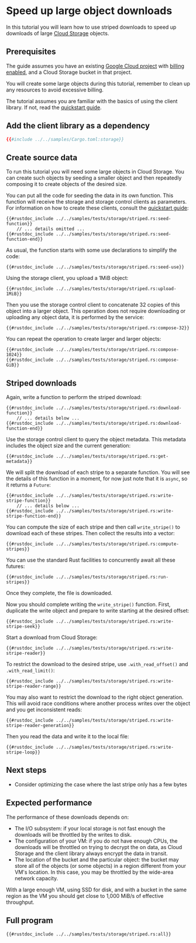 <!-- 
Copyright 2025 Google LLC

Licensed under the Apache License, Version 2.0 (the "License");
you may not use this file except in compliance with the License.
You may obtain a copy of the License at

    https://www.apache.org/licenses/LICENSE-2.0

Unless required by applicable law or agreed to in writing, software
distributed under the License is distributed on an "AS IS" BASIS,
WITHOUT WARRANTIES OR CONDITIONS OF ANY KIND, either express or implied.
See the License for the specific language governing permissions and
limitations under the License.
-->

# Speed up large object downloads

In this tutorial you will learn how to use striped downloads to speed up
downloads of large [Cloud Storage] objects.

## Prerequisites

The guide assumes you have an existing [Google Cloud project] with
[billing enabled], and a Cloud Storage bucket in that project.

You will create some large objects during this tutorial, remember to clean up
any resources to avoid excessive billing.

The tutorial assumes you are familiar with the basics of using the client
library. If not, read the [quickstart guide].

## Add the client library as a dependency

```toml
{{#include ../../samples/Cargo.toml:storage}}
```

## Create source data

To run this tutorial you will need some large objects in Cloud Storage. You can
create such objects by seeding a smaller object and then repeatedly composing it
to create objects of the desired size.

You can put all the code for seeding the data in its own function. This function
will receive the storage and storage control clients as parameters. For
information on how to create these clients, consult the [quickstart guide]:

```rust,ignore,noplayground
{{#rustdoc_include ../../samples/tests/storage/striped.rs:seed-function}}
    // ... details omitted ...
{{#rustdoc_include ../../samples/tests/storage/striped.rs:seed-function-end}}
```

As usual, the function starts with some use declarations to simplify the code:

```rust,ignore,noplayground
{{#rustdoc_include ../../samples/tests/storage/striped.rs:seed-use}}
```

Using the storage client, you upload a 1MiB object:

```rust,ignore,noplayground
{{#rustdoc_include ../../samples/tests/storage/striped.rs:upload-1MiB}}
```

Then you use the storage control client to concatenate 32 copies of this object
into a larger object. This operation does not require downloading or uploading
any object data, it is performed by the service:

```rust,ignore,noplayground
{{#rustdoc_include ../../samples/tests/storage/striped.rs:compose-32}}
```

You can repeat the operation to create larger and larger objects:

```rust,ignore,noplayground
{{#rustdoc_include ../../samples/tests/storage/striped.rs:compose-1024}}
{{#rustdoc_include ../../samples/tests/storage/striped.rs:compose-GiB}}
```

## Striped downloads

Again, write a function to perform the striped download:

```rust,ignore,noplayground
{{#rustdoc_include ../../samples/tests/storage/striped.rs:download-function}}
    // ... details below ...
{{#rustdoc_include ../../samples/tests/storage/striped.rs:download-function-end}}
```

Use the storage control client to query the object metadata. This metadata
includes the object size and the current generation:

```rust,ignore,noplayground
{{#rustdoc_include ../../samples/tests/storage/striped.rs:get-metadata}}
```

We will split the download of each stripe to a separate function. You will see
the details of this function in a moment, for now just note that it is `async`,
so it returns a `Future`:

```rust,ignore,noplayground
{{#rustdoc_include ../../samples/tests/storage/striped.rs:write-stripe-function}}
    // ... details below ...
{{#rustdoc_include ../../samples/tests/storage/striped.rs:write-stripe-function-end}}
```

You can compute the size of each stripe and then call `write_stripe()` to
download each of these stripes. Then collect the results into a vector:

```rust,ignore,noplayground
{{#rustdoc_include ../../samples/tests/storage/striped.rs:compute-stripes}}
```

You can use the standard Rust facilities to concurrently await all these
futures:

```rust,ignore,noplayground
{{#rustdoc_include ../../samples/tests/storage/striped.rs:run-stripes}}
```

Once they complete, the file is downloaded.

Now you should complete writing the `write_stripe()` function. First, duplicate
the write object and prepare to write starting at the desired offset:

```rust,ignore,noplayground
{{#rustdoc_include ../../samples/tests/storage/striped.rs:write-stripe-seek}}
```

Start a download from Cloud Storage:

```rust,ignore,noplayground
{{#rustdoc_include ../../samples/tests/storage/striped.rs:write-stripe-reader}}
```

To restrict the download to the desired stripe, use `.with_read_offset()` and
`.with_read_limit()`:

```rust,ignore,noplayground
{{#rustdoc_include ../../samples/tests/storage/striped.rs:write-stripe-reader-range}}
```

You may also want to restrict the download to the right object generation. This
will avoid race conditions where another process writes over the object and you
get inconsistent reads:

```rust,ignore,noplayground
{{#rustdoc_include ../../samples/tests/storage/striped.rs:write-stripe-reader-generation}}
```

Then you read the data and write it to the local file:

```rust,ignore,noplayground
{{#rustdoc_include ../../samples/tests/storage/striped.rs:write-stripe-loop}}
```

## Next steps

- Consider optimizing the case where the last stripe only has a few bytes

## Expected performance

The performance of these downloads depends on:

- The I/O subsystem: if your local storage is not fast enough the downloads will
  be throttled by the writes to disk.
- The configuration of your VM: if you do not have enough CPUs, the downloads
  will be throttled on trying to decrypt the on data, as Cloud Storage and the
  client library always encrypt the data in transit.
- The location of the bucket and the particular object: the bucket may store all
  of the objects (or some objects) in a region different from your VM's
  location. In this case, you may be throttled by the wide-area network
  capacity.

With a large enough VM, using SSD for disk, and with a bucket in the same region
as the VM you should get close to 1,000 MiB/s of effective throughput.

## Full program

```rust,ignore,noplayground
{{#rustdoc_include ../../samples/tests/storage/striped.rs:all}}
```

[billing enabled]: https://cloud.google.com/billing/docs/how-to/verify-billing-enabled#confirm_billing_is_enabled_on_a_project
[cloud storage]: https://cloud.google.com/storage
[google cloud project]: https://cloud.google.com/resource-manager/docs/creating-managing-projects
[quickstart guide]: /storage.md#quickstart
